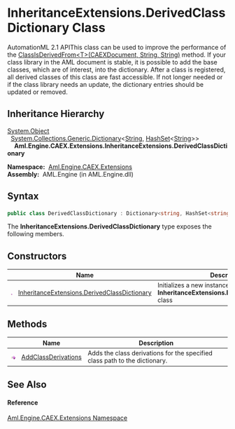 InheritanceExtensions.DerivedClassDictionary Class
==================================================
AutomationML 2.1 APIThis class can be used to improve the performance of the [ClassIsDerivedFrom&lt;T>(CAEXDocument, String, String)][1] method. If your class library in the AML document is stable, it is possible to add the base classes, which are of interest, into the dictionary. After a class is registered, all derived classes of this class are fast accessible. If not longer needed or if the class library needs an update, the dictionary entries should be updated or removed.


Inheritance Hierarchy
---------------------
[System.Object][2]  
  [System.Collections.Generic.Dictionary][3]&lt;[String][4], [HashSet][5]&lt;[String][4]>>  
    **Aml.Engine.CAEX.Extensions.InheritanceExtensions.DerivedClassDictionary**  

  **Namespace:**  [Aml.Engine.CAEX.Extensions][6]  
  **Assembly:**  AML.Engine (in AML.Engine.dll)

Syntax
------

```csharp
public class DerivedClassDictionary : Dictionary<string, HashSet<string>>
```

The **InheritanceExtensions.DerivedClassDictionary** type exposes the following members.


Constructors
------------

                 | Name                                              | Description                                                                              
---------------- | ------------------------------------------------- | ---------------------------------------------------------------------------------------- 
![Public method] | [InheritanceExtensions.DerivedClassDictionary][7] | Initializes a new instance of the **InheritanceExtensions.DerivedClassDictionary** class 


Methods
-------

                 | Name                     | Description                                                                
---------------- | ------------------------ | -------------------------------------------------------------------------- 
![Public method] | [AddClassDerivations][8] | Adds the class derivations for the specified class path to the dictionary. 


See Also
--------

#### Reference
[Aml.Engine.CAEX.Extensions Namespace][6]  

[1]: ../InheritanceExtensions/ClassIsDerivedFrom__1.md
[2]: https://docs.microsoft.com/dotnet/api/system.object
[3]: https://docs.microsoft.com/dotnet/api/system.collections.generic.dictionary-2
[4]: https://docs.microsoft.com/dotnet/api/system.string
[5]: https://docs.microsoft.com/dotnet/api/system.collections.generic.hashset-1
[6]: ../README.md
[7]: _ctor.md
[8]: AddClassDerivations.md
[9]: https://www.automationml.org
[10]: ../../icons/logoShade.png
[Public method]: ../../icons/pubmethod.gif "Public method"